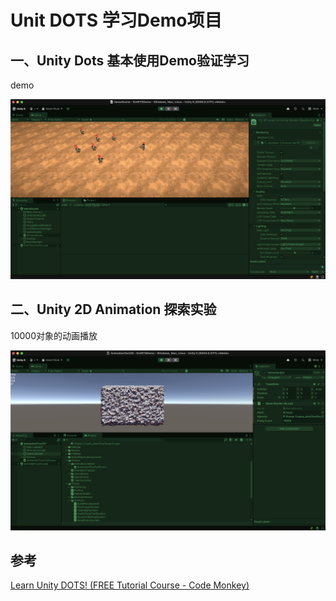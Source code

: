 # Unit DOTS 学习Demo项目

## 一、Unity Dots 基本使用Demo验证学习

demo

![](images/2024-12-17-09-32-34.png)

## 二、Unity 2D Animation 探索实验

10000对象的动画播放

![](images/2024-12-17-09-29-08.png)

## 参考

[Learn Unity DOTS! (FREE Tutorial Course - Code Monkey)](https://www.youtube.com/watch?v=1gSnTlUjs-s)